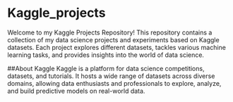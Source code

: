 # Kaggle_projects
Welcome to my Kaggle Projects Repository! This repository contains a collection of my data science projects and experiments based on Kaggle datasets. Each project explores different datasets, tackles various machine learning tasks, and provides insights into the world of data science.

##About Kaggle
Kaggle is a platform for data science competitions, datasets, and tutorials. It hosts a wide range of datasets across diverse domains, allowing data enthusiasts and professionals to explore, analyze, and build predictive models on real-world data.
